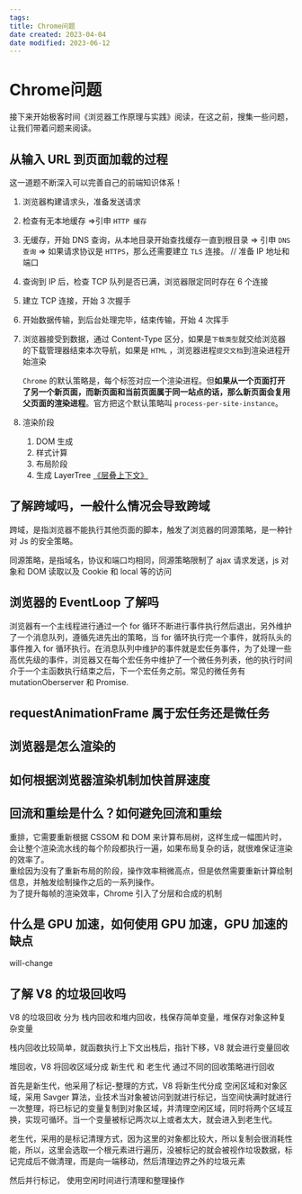 ```yaml
---
tags:
title: Chrome问题
date created: 2023-04-04
date modified: 2023-06-12
---
```


# Chrome问题

接下来开始极客时间《浏览器工作原理与实践》阅读，在这之前，搜集一些问题，让我们带着问题来阅读。

## 从输入 URL 到页面加载的过程

这一道题不断深入可以完善自己的前端知识体系！

1. 浏览器构建请求头，准备发送请求
2. 检查有无本地缓存 =>引申 `HTTP 缓存`
3. 无缓存，开始 DNS 查询，从本地目录开始查找缓存一直到根目录 => 引申 `DNS 查询` => 如果请求协议是 `HTTPS`，那么还需要建立 `TLS` 连接。 // 准备 IP 地址和端口
4. 查询到 IP 后，检查 TCP 队列是否已满，浏览器限定同时存在 6 个连接
5. 建立 TCP 连接，开始 3 次握手
6. 开始数据传输，到后台处理完毕，结束传输，开始 4 次挥手
7. 浏览器接受到数据，通过 Content-Type 区分，如果是`下载类型`就交给浏览器的下载管理器结束本次导航，如果是 `HTML` ，浏览器进程`提交文档`到渲染进程开始渲染

   `Chrome` 的默认策略是，每个标签对应一个渲染进程。但**如果从一个页面打开了另一个新页面，而新页面和当前页面属于同一站点的话，那么新页面会复用父页面的渲染进程**。官方把这个默认策略叫 `process-per-site-instance`。

8. 渲染阶段
   1. DOM 生成
   2. 样式计算
   3. 布局阶段
   4. 生成 LayerTree [《层叠上下文》](https://developer.mozilla.org/zh-CN/docs/Web/Guide/CSS/Understanding_z_index/The_stacking_context)

## 了解跨域吗，一般什么情况会导致跨域

跨域，是指浏览器不能执行其他页面的脚本，触发了浏览器的同源策略，是一种针对 Js 的安全策略。

同源策略，是指域名，协议和端口均相同，同源策略限制了 ajax 请求发送，js 对象和 DOM 读取以及 Cookie 和 local 等的访问

## 浏览器的 EventLoop 了解吗

浏览器有一个主线程进行通过一个 for 循环不断进行事件执行然后退出，另外维护了一个消息队列，遵循先进先出的策略，当 for 循环执行完一个事件，就将队头的事件推入 for 循环执行。在消息队列中维护的事件就是宏任务事件，为了处理一些高优先级的事件，浏览器又在每个宏任务中维护了一个微任务列表，他的执行时间介于一个主函数执行结束之后，下一个宏任务之前。常见的微任务有 mutationOberserver 和 Promise.

## requestAnimationFrame 属于宏任务还是微任务

## 浏览器是怎么渲染的

## 如何根据浏览器渲染机制加快首屏速度

## 回流和重绘是什么？如何避免回流和重绘

重排，它需要重新根据 CSSOM 和 DOM 来计算布局树，这样生成一幅图片时，会让整个渲染流水线的每个阶段都执行一遍，如果布局复杂的话，就很难保证渲染的效率了。  
重绘因为没有了重新布局的阶段，操作效率稍微高点，但是依然需要重新计算绘制信息，并触发绘制操作之后的一系列操作。  
为了提升每帧的渲染效率，Chrome 引入了分层和合成的机制

## 什么是 GPU 加速，如何使用 GPU 加速，GPU 加速的缺点

will-change

## 了解 V8 的垃圾回收吗

V8 的垃圾回收 分为 栈内回收和堆内回收，栈保存简单变量，堆保存对象这种复杂变量

栈内回收比较简单，就函数执行上下文出栈后，指针下移，V8 就会进行变量回收

堆回收，V8 将回收区域分成 新生代 和 老生代 通过不同的回收策略进行回收

首先是新生代，他采用了标记-整理的方式，V8 将新生代分成 空闲区域和对象区域，采用 Savger 算法，业技术当对象被访问到就进行标记，当空间快满时就进行一次整理，将已标记的变量复制到对象区域，并清理空闲区域，同时将两个区域互换，实现可循环。当一个变量被标记两次以上或者太大，就会进入到老生代。

老生代，采用的是标记清理方式，因为这里的对象都比较大，所以复制会很消耗性能，所以，这里会选取一个根元素进行遍历，没被标记的就会被视作垃圾数据，标记完成后不做清理，而是向一端移动，然后清理边界之外的垃圾元素

然后并行标记， 使用空闲时间进行清理和整理操作
